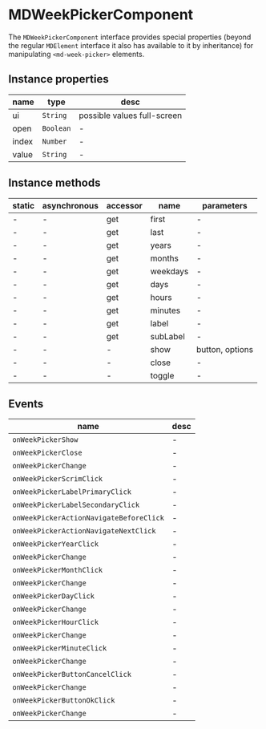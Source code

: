 # MDWeekPickerComponent
The `MDWeekPickerComponent` interface provides special properties (beyond the regular `MDElement` interface it also has available to it by inheritance) for manipulating `<md-week-picker>` elements.

## Instance properties

name|type|desc
---|---|---
ui|`String`|possible values full-screen
open|`Boolean`|-
index|`Number`|-
value|`String`|-

## Instance methods

static|asynchronous|accessor|name|parameters
---|---|---|---|---
-|-|get |first|-
-|-|get |last|-
-|-|get |years|-
-|-|get |months|-
-|-|get |weekdays|-
-|-|get |days|-
-|-|get |hours|-
-|-|get |minutes|-
-|-|get |label|-
-|-|get |subLabel|-
-|-|-|show|button, options
-|-|-|close|-
-|-|-|toggle|-

## Events

name|desc
---|---
`onWeekPickerShow`|-
`onWeekPickerClose`|-
`onWeekPickerChange`|-
`onWeekPickerScrimClick`|-
`onWeekPickerLabelPrimaryClick`|-
`onWeekPickerLabelSecondaryClick`|-
`onWeekPickerActionNavigateBeforeClick`|-
`onWeekPickerActionNavigateNextClick`|-
`onWeekPickerYearClick`|-
`onWeekPickerChange`|-
`onWeekPickerMonthClick`|-
`onWeekPickerChange`|-
`onWeekPickerDayClick`|-
`onWeekPickerChange`|-
`onWeekPickerHourClick`|-
`onWeekPickerChange`|-
`onWeekPickerMinuteClick`|-
`onWeekPickerChange`|-
`onWeekPickerButtonCancelClick`|-
`onWeekPickerChange`|-
`onWeekPickerButtonOkClick`|-
`onWeekPickerChange`|-

